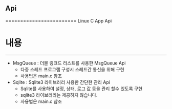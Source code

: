 ## Api
========================
Linux C App Api 

# 내용
----------------
* MsgQueue : 더블 링크드 리스트를 사용한 MsgQueue Api
  - 다중 스레드 프로그램 구성시 스레드간 통신을 위해 구현
  - 사용법은 main.c 참조
* Sqlite : Sqlite3 라이브러리 사용한 간단한 관리 Api
  - Sqlite를 사용하여 설정, 상태, 로그 값 등을 관리 할수 있도록 구현
  - sqlite3 라이브러리는 제공하지 않습니다.
  - 사용법은 main.c 참조
